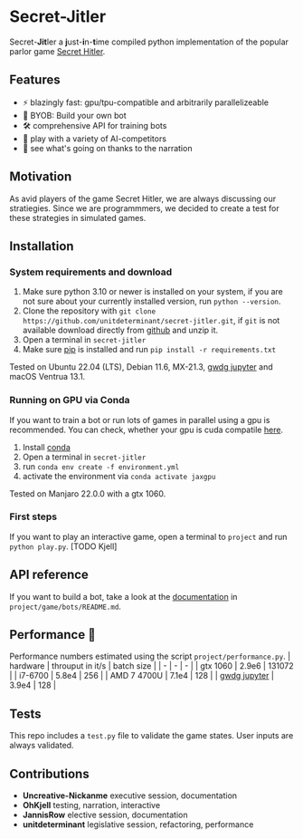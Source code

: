 # Secret-Jitler
Secret-**Jit**ler a **j**ust-**i**n-**t**ime compiled python implementation of the popular parlor game [Secret Hitler](https://www.secrethitler.com/assets/Secret_Hitler_Rules.pdf).

## Features
- ⚡ blazingly fast: gpu/tpu-compatible and arbitrarily parallelizeable
- 🤖 BYOB: Build your own bot 
- 🛠️ comprehensive API for training bots
- 🧠 play with a variety of AI-competitors
- 🤯 see what's going on thanks to the narration 

## Motivation
As avid players of the game Secret Hitler, we are always discussing our stratiegies. Since we are programmmers, we decided to create a test for these strategies in simulated games.

## Installation

### System requirements and download
1. Make sure python 3.10 or newer is installed on your system, if you are not sure about your currently installed version, run `python --version`.
2. Clone the repository with `git clone https://github.com/unitdeterminant/secret-jitler.git`, if `git` is not available download directly from [github](https://github.com/unitdeterminant/secret-jitler.git) and unzip it.
3. Open a terminal in `secret-jitler`
4. Make sure [pip](https://pip.pypa.io/en/stable/installation/) is installed and run `pip install -r requirements.txt` 

Tested on Ubuntu 22.04 (LTS), Debian 11.6, MX-21.3, [gwdg jupyter](https://jupyter-cloud.gwdg.de) and macOS Ventrua 13.1.

### Running on GPU via Conda
If you want to train a bot or run lots of games in parallel using a gpu is recommended. You can check, whether your gpu is cuda compatile [here](https://en.wikipedia.org/wiki/CUDA#GPUs_supported).
1. Install [conda](https://conda.io/projects/conda/en/latest/user-guide/install/index.html)
2. Open a terminal in `secret-jitler`
3. run `conda env create -f environment.yml`
4. activate the environment via `conda activate jaxgpu`

Tested on Manjaro 22.0.0 with a gtx 1060.

### First steps
If you want to play an interactive game, open a terminal to `project` and run `python play.py`.
[TODO Kjell]


## API reference
If you want to build a bot, take a look at the [documentation](https://github.com/unitdeterminant/secret-jitler/blob/main/project/bots/README.md) in `project/game/bots/README.md`.


## Performance 🥵
Performance numbers estimated using the script `project/performance.py`.
| hardware | throuput in it/s | batch size |
| - | - | - |
| gtx 1060 | 2.9e6 | 131072 |
| i7-6700  | 5.8e4 | 256 |
| AMD 7 4700U | 7.1e4 | 128 |
| [gwdg jupyter](https://jupyter-cloud.gwdg.de) | 3.9e4 | 128 |

## Tests
This repo includes a `test.py` file to validate the game states. User inputs are always validated.


## Contributions
- __Uncreative-Nickanme__ executive session, documentation
- __OhKjell__ testing, narration, interactive
- __JannisRow__ elective session, documentation
- __unitdeterminant__ legislative session, refactoring, performance
